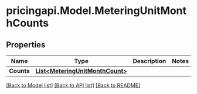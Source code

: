 # pricingapi.Model.MeteringUnitMonthCounts

## Properties

Name | Type | Description | Notes
------------ | ------------- | ------------- | -------------
**Counts** | [**List&lt;MeteringUnitMonthCount&gt;**](MeteringUnitMonthCount.md) |  | 

[[Back to Model list]](../README.md#documentation-for-models) [[Back to API list]](../README.md#documentation-for-api-endpoints) [[Back to README]](../README.md)

